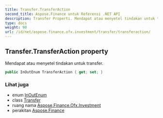 ```yaml
---
title: Transfer.TransferAction
second_title: Aspose.Finance untuk Referensi .NET API
description: Transfer Properti. Mendapat atau menyetel tindakan untuk transfer.
type: docs
weight: 90
url: /id/net/aspose.finance.ofx.investment/transfer/transferaction/
---
```

## Transfer.TransferAction property

Mendapat atau menyetel tindakan untuk transfer.

```csharp
public InOutEnum TransferAction { get; set; }
```

### Lihat juga

* enum [InOutEnum](../../inoutenum/)
* class [Transfer](../)
* ruang nama [Aspose.Finance.Ofx.Investment](../../transfer/)
* perakitan [Aspose.Finance](../../../)


